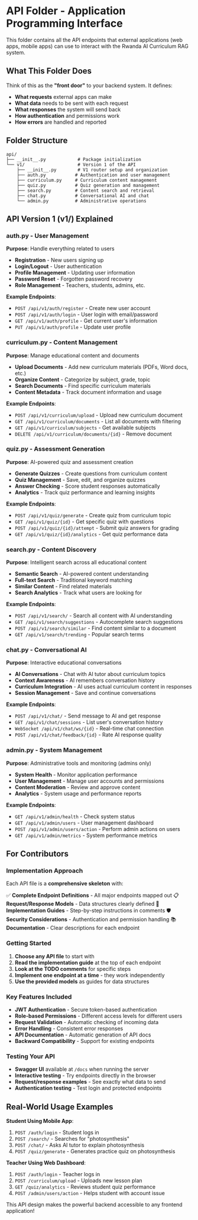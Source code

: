# API Folder - Application Programming Interface

This folder contains all the API endpoints that external applications (web apps, mobile apps) can use to interact with the Rwanda AI Curriculum RAG system.

## What This Folder Does

Think of this as the **"front door"** to your backend system. It defines:
- **What requests** external apps can make
- **What data** needs to be sent with each request  
- **What responses** the system will send back
- **How authentication** and permissions work
- **How errors** are handled and reported

## Folder Structure

```
api/
├── __init__.py            # Package initialization
└── v1/                    # Version 1 of the API
    ├── __init__.py        # V1 router setup and organization
    ├── auth.py           # Authentication and user management
    ├── curriculum.py     # Curriculum content management
    ├── quiz.py           # Quiz generation and management
    ├── search.py         # Content search and retrieval
    ├── chat.py           # Conversational AI and chat
    └── admin.py          # Administrative operations
```

## API Version 1 (v1/) Explained

### auth.py - User Management
**Purpose**: Handle everything related to users
- **Registration** - New users signing up
- **Login/Logout** - User authentication
- **Profile Management** - Updating user information
- **Password Reset** - Forgotten password recovery
- **Role Management** - Teachers, students, admins, etc.

**Example Endpoints**:
- `POST /api/v1/auth/register` - Create new user account
- `POST /api/v1/auth/login` - User login with email/password
- `GET /api/v1/auth/profile` - Get current user's information
- `PUT /api/v1/auth/profile` - Update user profile

### curriculum.py - Content Management
**Purpose**: Manage educational content and documents
- **Upload Documents** - Add new curriculum materials (PDFs, Word docs, etc.)
- **Organize Content** - Categorize by subject, grade, topic
- **Search Documents** - Find specific curriculum materials
- **Content Metadata** - Track document information and usage

**Example Endpoints**:
- `POST /api/v1/curriculum/upload` - Upload new curriculum document
- `GET /api/v1/curriculum/documents` - List all documents with filtering
- `GET /api/v1/curriculum/subjects` - Get available subjects
- `DELETE /api/v1/curriculum/documents/{id}` - Remove document

### quiz.py - Assessment Generation
**Purpose**: AI-powered quiz and assessment creation
- **Generate Quizzes** - Create questions from curriculum content
- **Quiz Management** - Save, edit, and organize quizzes
- **Answer Checking** - Score student responses automatically
- **Analytics** - Track quiz performance and learning insights

**Example Endpoints**:
- `POST /api/v1/quiz/generate` - Create quiz from curriculum topic
- `GET /api/v1/quiz/{id}` - Get specific quiz with questions
- `POST /api/v1/quiz/{id}/attempt` - Submit quiz answers for grading
- `GET /api/v1/quiz/{id}/analytics` - Get quiz performance data

### search.py - Content Discovery
**Purpose**: Intelligent search across all educational content
- **Semantic Search** - AI-powered content understanding
- **Full-text Search** - Traditional keyword matching
- **Similar Content** - Find related materials
- **Search Analytics** - Track what users are looking for

**Example Endpoints**:
- `POST /api/v1/search/` - Search all content with AI understanding
- `GET /api/v1/search/suggestions` - Autocomplete search suggestions
- `POST /api/v1/search/similar` - Find content similar to a document
- `GET /api/v1/search/trending` - Popular search terms

### chat.py - Conversational AI
**Purpose**: Interactive educational conversations
- **AI Conversations** - Chat with AI tutor about curriculum topics
- **Context Awareness** - AI remembers conversation history
- **Curriculum Integration** - AI uses actual curriculum content in responses
- **Session Management** - Save and continue conversations

**Example Endpoints**:
- `POST /api/v1/chat/` - Send message to AI and get response
- `GET /api/v1/chat/sessions` - List user's conversation history
- `WebSocket /api/v1/chat/ws/{id}` - Real-time chat connection
- `POST /api/v1/chat/feedback/{id}` - Rate AI response quality

### admin.py - System Management
**Purpose**: Administrative tools and monitoring (admins only)
- **System Health** - Monitor application performance
- **User Management** - Manage user accounts and permissions
- **Content Moderation** - Review and approve content
- **Analytics** - System usage and performance reports

**Example Endpoints**:
- `GET /api/v1/admin/health` - Check system status
- `GET /api/v1/admin/users` - User management dashboard
- `POST /api/v1/admin/users/action` - Perform admin actions on users
- `GET /api/v1/admin/metrics` - System performance metrics

## For Contributors

### Implementation Approach
Each API file is a **comprehensive skeleton** with:

✅ **Complete Endpoint Definitions** - All major endpoints mapped out
📋 **Request/Response Models** - Data structures clearly defined
🔧 **Implementation Guides** - Step-by-step instructions in comments
🛡️ **Security Considerations** - Authentication and permission handling
📚 **Documentation** - Clear descriptions for each endpoint

### Getting Started
1. **Choose any API file** to start with
2. **Read the implementation guide** at the top of each endpoint
3. **Look at the TODO comments** for specific steps
4. **Implement one endpoint at a time** - they work independently
5. **Use the provided models** as guides for data structures

### Key Features Included
- **JWT Authentication** - Secure token-based authentication
- **Role-based Permissions** - Different access levels for different users
- **Request Validation** - Automatic checking of incoming data
- **Error Handling** - Consistent error responses
- **API Documentation** - Automatic generation of API docs
- **Backward Compatibility** - Support for existing endpoints

### Testing Your API
- **Swagger UI** available at `/docs` when running the server
- **Interactive testing** - Try endpoints directly in the browser
- **Request/response examples** - See exactly what data to send
- **Authentication testing** - Test login and protected endpoints

## Real-World Usage Examples

**Student Using Mobile App**:
1. `POST /auth/login` - Student logs in
2. `POST /search/` - Searches for "photosynthesis" 
3. `POST /chat/` - Asks AI tutor to explain photosynthesis
4. `POST /quiz/generate` - Generates practice quiz on photosynthesis

**Teacher Using Web Dashboard**:
1. `POST /auth/login` - Teacher logs in
2. `POST /curriculum/upload` - Uploads new lesson plan
3. `GET /quiz/analytics` - Reviews student quiz performance
4. `POST /admin/users/action` - Helps student with account issue

This API design makes the powerful backend accessible to any frontend application!